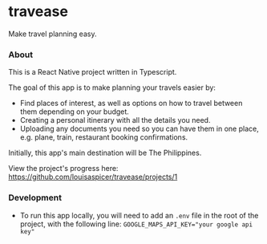 # travease

Make travel planning easy.

### About
This is a React Native project written in Typescript.

The goal of this app is to make planning your travels easier by:

- Find places of interest, as well as options on how to travel between them depending on your budget.
- Creating a personal itinerary with all the details you need.
- Uploading any documents you need so you can have them in one place, e.g. plane, train, restaurant booking confirmations.

Initially, this app's main destination will be The Philippines.

View the project's progress here: https://github.com/louisaspicer/travease/projects/1

### Development
- To run this app locally, you will need to add an `.env` file in the root of the project, with the following line:
`GOOGLE_MAPS_API_KEY="your google api key"`


